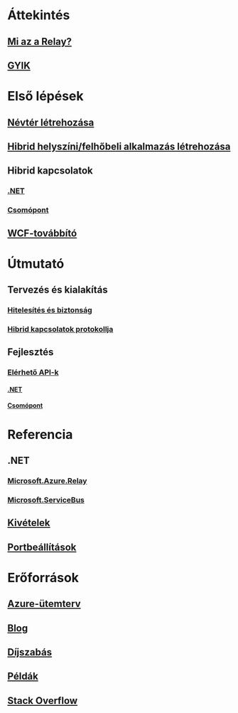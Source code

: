 # Áttekintés
## [Mi az a Relay?](relay-what-is-it.md)
## [GYIK](relay-faq.md)

# Első lépések
## [Névtér létrehozása](relay-create-namespace-portal.md)
## [Hibrid helyszíni/felhőbeli alkalmazás létrehozása](service-bus-dotnet-hybrid-app-using-service-bus-relay.md)
## Hibrid kapcsolatok
### [.NET](relay-hybrid-connections-dotnet-get-started.md)
### [Csomópont](relay-hybrid-connections-node-get-started.md)
## [WCF-továbbító](relay-wcf-dotnet-get-started.md)

# Útmutató
## Tervezés és kialakítás
### [Hitelesítés és biztonság](relay-authentication-and-authorization.md)
### [Hibrid kapcsolatok protokollja](relay-hybrid-connections-protocol.md)
## Fejlesztés
### [Elérhető API-k](relay-api-overview.md)
#### [.NET](relay-hybrid-connections-dotnet-api-overview.md)
#### [Csomópont](relay-hybrid-connections-node-ws-api-overview.md)

# Referencia
## .NET
### [Microsoft.Azure.Relay](/dotnet/api/microsoft.azure.relay)
### [Microsoft.ServiceBus](/dotnet/api/Microsoft.ServiceBus)
## [Kivételek](relay-exceptions.md)
## [Portbeállítások](relay-port-settings.md)

# Erőforrások
## [Azure-ütemterv](https://azure.microsoft.com/roadmap/)
## [Blog](https://blogs.msdn.microsoft.com/servicebus/)
## [Díjszabás](https://azure.microsoft.com/pricing/details/service-bus/)
## [Példák](https://github.com/azure/azure-relay/tree/master/samples)
## [Stack Overflow](http://stackoverflow.com/questions/tagged/azure-servicebusrelay)
